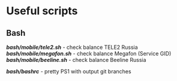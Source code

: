 Useful scripts
==============

Bash
----

***bash/mobile/tele2.sh*** - check balance TELE2 Russia<br/>
***bash/mobile/megafon.sh*** - check balance Megafon (Service GID)<br/>
***bash/mobile/beeline.sh*** - check balance Beeline Russia<br/>

***bash/bashrc*** - pretty PS1 with output git branches
